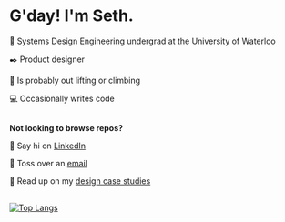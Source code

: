 # G'day! I'm Seth.

🚀 Systems Design Engineering undergrad at the University of Waterloo

✒️ Product designer

💪 Is probably out lifting or climbing

💻 Occasionally writes code
##
**Not looking to browse repos?**

💬 Say hi on [LinkedIn](https://www.linkedin.com/in/sethvm)

📧 Toss over an [email](mailto:sethvm64@gmail.com?cc=svmoreno@uwaterloo.ca)

📂 Read up on my [design case studies](https://sethvm.netlify.app)
##

<!--
[![Seth's GitHub stats](https://github-readme-stats.vercel.app/api?username=sethvm&show_icons=true&theme=dark)](https://github.com/anuraghazra/github-readme-stats)
-->

[![Top Langs](https://github-readme-stats.vercel.app/api/top-langs/?username=sethvm&layout=compact&theme=dark)](https://github.com/anuraghazra/github-readme-stats)

<!--
**sethvm/sethvm** is a ✨ _special_ ✨ repository because its `README.md` (this file) appears on your GitHub profile.

Here are some ideas to get you started:

- 🔭 I’m currently working on ...
- 🌱 I’m currently learning ...
- 👯 I’m looking to collaborate on ...
- 🤔 I’m looking for help with ...
- 💬 Ask me about ...
- 📫 How to reach me: ...
- 😄 Pronouns: ...
- ⚡ Fun fact: ...
-->
